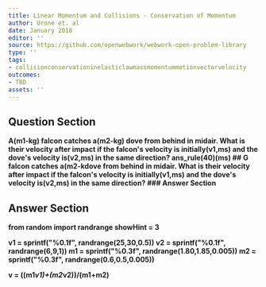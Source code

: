 ```yaml
---
title: Linear Momentum and Collisions - Conservation of Momentum
author: Urone et. al
date: January 2018
editor: ''
source: https://github.com/openwebwork/webwork-open-problem-library
type: ''
tags:
- collisionconservationinelasticlawmassmomentummotionvectorvelocity
outcomes:
- TBD
assets: ''
---
```


## Question Section 

<b>
A(m1-kg) falcon catches a(m2-kg) dove from behind in midair. What is their velocity after impact if the falcon's velocity is initially(v1,ms) and the dove's velocity is(v2,ms) in the same direction?
ans_rule(40)(ms)
## G
falcon catches a(m2-kdove from behind in midair. What is their velocity after impact if the falcon's velocity is initially(v1,ms) and the dove's velocity is(v2,ms) in the same direction?
### Answer Section


## Answer Section

from random import randrange
showHint = 3

v1 = sprintf("%0.1f", randrange(25,30,0.5))
v2 = sprintf("%0.1f", randrange(6,9,1))
m1 = sprintf("%0.3f", randrange(1.80,1.85,0.005))
m2 = sprintf("%0.3f", randrange(0.6,0.5,0.005))

v = ((m1*v1)+(m2*v2))/(m1+m2)